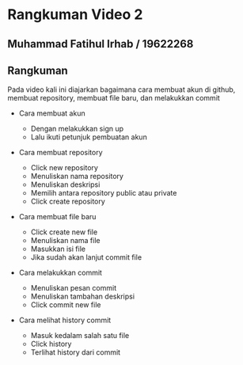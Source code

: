 # Rangkuman Video 2

## Muhammad Fatihul Irhab / 19622268

## Rangkuman

Pada video kali ini diajarkan bagaimana cara membuat akun di github, membuat repository, membuat file baru, dan melakukkan commit

- Cara membuat akun
    - Dengan melakukkan sign up
    - Lalu ikuti petunjuk pembuatan akun

- Cara membuat repository
    - Click new repository
    - Menuliskan nama repository
    - Menuliskan deskripsi
    - Memilih antara repository public atau private
    - Click create repository

- Cara membuat file baru
    - Click create new file
    - Menuliskan nama file
    - Masukkan isi file
    - Jika sudah akan lanjut commit file

- Cara melakukkan commit
    - Menuliskan pesan commit
    - Menuliskan tambahan deskripsi
    - Click commit new file

- Cara melihat history commit
    - Masuk kedalam salah satu file
    - Click history
    - Terlihat history dari commit
    